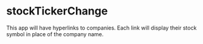 # stockTickerChange
This app will have hyperlinks to companies. Each link will display their stock symbol in place of the company name. 
